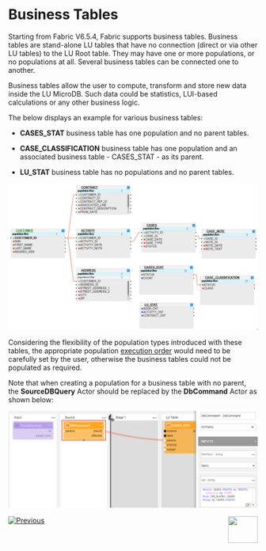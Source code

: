 # Business Tables

Starting from Fabric V6.5.4, Fabric supports business tables. Business tables are stand-alone LU tables that have no connection (direct or via other LU tables) to the LU Root table. They may have one or more populations, or no populations at all. Several business tables can be connected one to another.

Business tables allow the user to compute, transform and store new data inside the LU MicroDB. 
Such data could be statistics, LUI-based calculations or any other business logic.

The below displays an example for various business tables:

- **CASES_STAT** business table has one population and no parent tables.

- **CASE_CLASSIFICATION** business table has one population and an associated business table - CASES_STAT - as its parent.

- **LU_STAT** business table has no populations and no parent tables.


![image](images/business_tables.PNG)

Considering the flexibility of the population types introduced with these tables, the appropriate population [execution order](/articles/07_table_population/13_LU_table_population_execution_order.md) would need to be carefully set by the user, otherwise the business tables could not be populated as required. 

Note that when creating a population for a business table with no parent, the **SourceDBQuery** Actor should be replaced by the **DbCommand** Actor as shown below:

![image](images/business_tables_1.png)



[![Previous](/articles/images/Previous.png)](04_table_properties.md)[<img align="right" width="60" height="54" src="/articles/images/Next.png">](06_LU_views.md)

